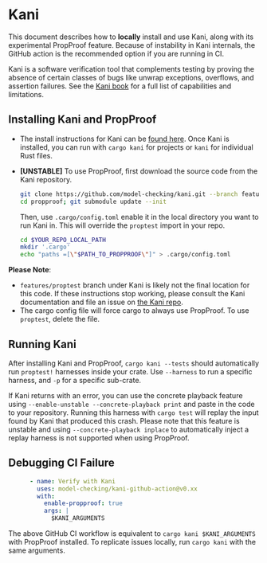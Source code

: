 # Kani
This document describes how to **locally** install and use Kani, along
with its experimental PropProof feature. Because of instability in
Kani internals, the GitHub action is the recommended option if you are
running in CI.

Kani is a software verification tool that complements testing by
proving the absence of certain classes of bugs like unwrap exceptions,
overflows, and assertion failures. See the [Kani
book](https://model-checking.github.io/kani/) for a full list of
capabilities and limitations.

## Installing Kani and PropProof
-  The install instructions for Kani can be [found
   here](https://model-checking.github.io/kani/install-guide.html). Once
   Kani is installed, you can run with `cargo kani` for projects or
   `kani` for individual Rust files.
- **[UNSTABLE]** To use PropProof, first download the source code
  from the Kani repository.
  ```bash
  git clone https://github.com/model-checking/kani.git --branch features/proptest propproof
  cd propproof; git submodule update --init
  ```

  Then, use `.cargo/config.toml` enable it in the local directory you
  want to run Kani in. This will override the `proptest` import in
  your repo.

  ```bash
  cd $YOUR_REPO_LOCAL_PATH
  mkdir '.cargo'
  echo "paths =[\"$PATH_TO_PROPPROOF\"]" > .cargo/config.toml
  ```

**Please Note**:
- `features/proptest` branch under Kani is likely not the final
  location for this code. If these instructions stop working, please
  consult the Kani documentation and file an issue on [the Kani
  repo](https://github.com/model-checking/kani.git).
- The cargo config file will force cargo to always use PropProof. To
  use `proptest`, delete the file.

## Running Kani
After installing Kani and PropProof, `cargo kani --tests` should
automatically run `proptest!` harnesses inside your crate. Use
`--harness` to run a specific harness, and `-p` for a specific
sub-crate.

If Kani returns with an error, you can use the concrete playback
feature using `--enable-unstable --concrete-playback print` and paste
in the code to your repository. Running this harness with `cargo test`
will replay the input found by Kani that produced this crash. Please
note that this feature is unstable and using `--concrete-playback
inplace` to automatically inject a replay harness is not supported
when using PropProof.

## Debugging CI Failure
```yaml
      - name: Verify with Kani
        uses: model-checking/kani-github-action@v0.xx
        with:
          enable-propproof: true
          args: |
            $KANI_ARGUMENTS
```

The above GitHub CI workflow is equivalent to `cargo kani
$KANI_ARGUMENTS` with PropProof installed. To replicate issues
locally, run `cargo kani` with the same arguments.
